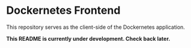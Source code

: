 # Dockernetes Frontend

This repository serves as the client-side of the Dockernetes application.

**This README is currently under development. Check back later.**